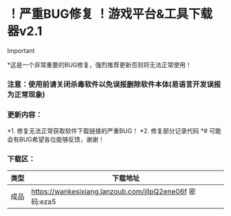 # ！严重BUG修复 ！游戏平台&工具下载器v2.1

> [!IMPORTANT]
> *这是一个非常重要的BUG修复，强烈推荐更新否则将无法正常使用！

### 注意：使用前请关闭杀毒软件以免误报删除软件本体(易语言开发误报为正常现象)

### 更新内容：
*1. 修复无法正常获取软件下载链接的严重BUG！
*2. 修复部分记录代码
*# 可能会有BUG希望各位能够反馈，谢谢！


### 下载区：


| 类型      | 下载地址 |
| ----------- | ----------- |
| 成品  |https://wankesixiang.lanzoub.com/illpQ2ene06f 密码:eza5       |
